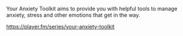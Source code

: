
Your Anxiety Toolkit aims to provide you with helpful tools to manage anxiety, stress and other emotions that get in the way.

https://player.fm/series/your-anxiety-toolkit
